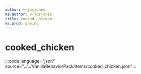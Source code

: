 ```yaml
---
author: v-josjones
ms.author: v-josjones
title: cooked_chicken
ms.prod: gaming
---
```


# cooked_chicken

:::code language="json" source="../../VanillaBehaviorPack/items/cooked_chicken.json":::
